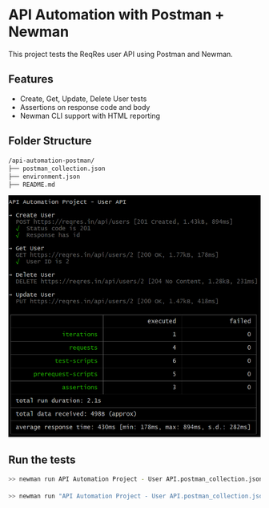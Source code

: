 # API Automation with Postman + Newman

This project tests the ReqRes user API using Postman and Newman.

## Features
- Create, Get, Update, Delete User tests
- Assertions on response code and body
- Newman CLI support with HTML reporting

## Folder Structure
```
/api-automation-postman/
├── postman_collection.json
├── environment.json
├── README.md
```

![image_alt](https://github.com/montriv/API-Automation-Postman/blob/main/api-automation.png?raw=true)

## Run the tests
```bash
>> newman run API Automation Project - User API.postman_collection.jsonlection.json -e Production.postman_environment.json -r cli,html

>> newman run "API Automation Project - User API.postman_collection.json" -r htmlextra -e Production.postman_environment.json
